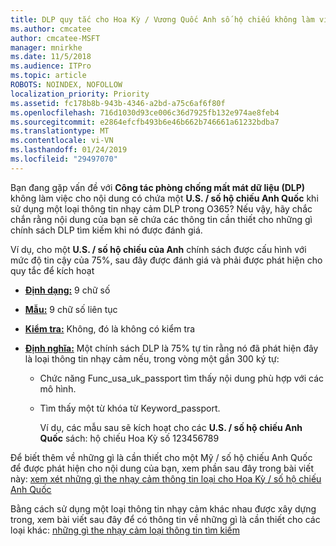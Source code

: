 ```yaml
---
title: DLP quy tắc cho Hoa Kỳ / Vương Quốc Anh số hộ chiếu không làm việc
ms.author: cmcatee
author: cmcatee-MSFT
manager: mnirkhe
ms.date: 11/5/2018
ms.audience: ITPro
ms.topic: article
ROBOTS: NOINDEX, NOFOLLOW
localization_priority: Priority
ms.assetid: fc178b8b-943b-4346-a2bd-a75c6af6f80f
ms.openlocfilehash: 716d1030d93ce006c36d7925fb132e974ae8feb4
ms.sourcegitcommit: e2864efcfb493b6e46b662b746661a61232bdba7
ms.translationtype: MT
ms.contentlocale: vi-VN
ms.lasthandoff: 01/24/2019
ms.locfileid: "29497070"
---
```

Bạn đang gặp vấn đề với **Công tác phòng chống mất mát dữ liệu (DLP)** không làm việc cho nội dung có chứa một **U.S. / số hộ chiếu Anh Quốc** khi sử dụng một loại thông tin nhạy cảm DLP trong O365? Nếu vậy, hãy chắc chắn rằng nội dung của bạn sẽ chứa các thông tin cần thiết cho những gì chính sách DLP tìm kiếm khi nó được đánh giá. 
  
Ví dụ, cho một **U.S. / số hộ chiếu của Anh** chính sách được cấu hình với mức độ tin cậy của 75%, sau đây được đánh giá và phải được phát hiện cho quy tắc để kích hoạt 
  
- **[Định dạng:](https://docs.microsoft.com/en-us/office365/securitycompliance/what-the-sensitive-information-types-look-for#format-77)** 9 chữ số 
    
- **[Mẫu:](https://docs.microsoft.com/en-us/office365/securitycompliance/what-the-sensitive-information-types-look-for#pattern-77)** 9 chữ số liên tục 
    
- **[Kiểm tra:](https://docs.microsoft.com/en-us/office365/securitycompliance/what-the-sensitive-information-types-look-for#checksum-76)** Không, đó là không có kiểm tra 
    
- **[Định nghĩa:](https://docs.microsoft.com/en-us/office365/securitycompliance/what-the-sensitive-information-types-look-for#definition-77)** Một chính sách DLP là 75% tự tin rằng nó đã phát hiện đây là loại thông tin nhạy cảm nếu, trong vòng một gần 300 ký tự: 
    
  - Chức năng Func_usa_uk_passport tìm thấy nội dung phù hợp với các mô hình.
    
  - Tìm thấy một từ khóa từ Keyword_passport.
    
    Ví dụ, các mẫu sau sẽ kích hoạt cho các **U.S. / số hộ chiếu Anh Quốc** sách: hộ chiếu Hoa Kỳ số 123456789 
    
Để biết thêm về những gì là cần thiết cho một Mỹ / số hộ chiếu Anh Quốc để được phát hiện cho nội dung của bạn, xem phần sau đây trong bài viết này: [xem xét những gì the nhạy cảm thông tin loại cho Hoa Kỳ / số hộ chiếu Anh Quốc](https://docs.microsoft.com/en-us/office365/securitycompliance/what-the-sensitive-information-types-look-for#us--uk-passport-number)
  
Bằng cách sử dụng một loại thông tin nhạy cảm khác nhau được xây dựng trong, xem bài viết sau đây để có thông tin về những gì là cần thiết cho các loại khác: [những gì the nhạy cảm loại thông tin tìm kiếm](https://docs.microsoft.com/en-us/office365/securitycompliance/what-the-sensitive-information-types-look-for)
  

